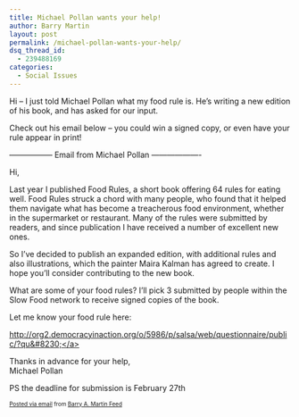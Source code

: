 ```yaml
---
title: Michael Pollan wants your help!
author: Barry Martin
layout: post
permalink: /michael-pollan-wants-your-help/
dsq_thread_id:
  - 239488169
categories:
  - Social Issues
---
```

<div class='posterous_autopost'>
  Hi &#8211; I just told Michael Pollan what my food rule is. He&#8217;s writing a new edition of his book, and has asked for our input. <p />
  Check out his email below &#8211; you could win a signed copy, or even have your rule appear in print! 
  <p />
  &#8212;&#8212;&#8212;&#8212;&#8212;&#8211; Email from Michael Pollan &#8212;&#8212;&#8212;&#8212;&#8212;&#8212;- 
  <p />
  Hi, 
  <p />
  Last year I published Food Rules, a short book offering 64 rules for eating well. Food Rules struck a chord with many people, who found that it helped them navigate what has become a treacherous food environment, whether in the supermarket or restaurant. Many of the rules were submitted by readers, and since publication I have received a number of excellent new ones. 
  <p />
  So I’ve decided to publish an expanded edition, with additional rules and also illustrations, which the painter Maira Kalman has agreed to create. I hope you’ll consider contributing to the new book. 
  <p />
  What are some of your food rules? I’ll pick 3 submitted by people within the Slow Food network to receive signed copies of the book. 
  <p />
  Let me know your food rule here: 
  <p />
  
  <a href="http://org2.democracyinaction.org/o/5986/p/salsa/web/questionnaire/public/?questionnaire_KEY=541">http://org2.democracyinaction.org/o/5986/p/salsa/web/questionnaire/public/?qu&#8230;</a> <p />
  Thanks in advance for your help,
  <br />Michael Pollan <p />
  PS the deadline for submission is February 27th 
  <p style="font-size: 10px;">
    <a href="http://posterous.com">Posted via email</a> from <a href="http://hypenoticbam.posterous.com/michael-pollan-wants-your-help">Barry A. Martin Feed</a>
  </p></p>
</div>
